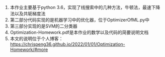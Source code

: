1. 本作业主要基于python 3.6，实现了线搜索中的几种方法，牛顿法，最速下降法以及共轭梯度法
2. 第二部分代码实现的是机器学习中的优化器，位于OptimizerOfML.py中
3. 第三部分实现的是SVM的二分类器
4. Optimization-Homework.pdf是本作业的数学以及代码的简要说明文档
5. 本文的说明位于个人博客：https://chrispeng36.github.io/2022/01/01/Optimization-Homework/#more